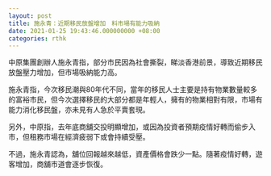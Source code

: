 ```yaml
---
layout: post
title: 施永青：近期移民放盤增加　料市場有能力吸納
date: 2021-01-25 19:43:46.000000000 +08:00
categories: rthk
---
```


中原集團創辦人施永青指，部分市民因為社會撕裂，睇淡香港前景，導致近期移民放盤壓力增加，但市場吸納能力高。

施永青指，今次移民潮與80年代不同，當年的移民人士主要是持有物業數量較多的富裕市民，但今次選擇移民的大部分都是年輕人，擁有的物業相對有限，市場有能力消化移民盤，亦未見有人急於平賣套現。

另外，中原指，去年底商舖交投明顯增加，或因為投資者預期疫情好轉而偷步入市，但租務市場在經濟疲弱下或會持續受壓。

不過，施永青認為，舖位回報越來越低，資產價格會跌少一點。隨著疫情好轉，遊客增加，商舖市道會逐步恢復。
